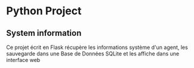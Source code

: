 # Python Project

## System information
Ce projet écrit en Flask récupère les informations système d'un agent, les sauvegarde dans une Base de Données SQLite et les affiche dans une interface web

